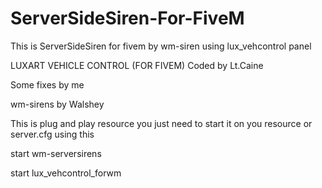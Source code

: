 # ServerSideSiren-For-FiveM
This is ServerSideSiren for fivem by wm-siren using lux_vehcontrol panel

LUXART VEHICLE CONTROL (FOR FIVEM)
Coded by Lt.Caine

Some fixes by me

wm-sirens by Walshey

This is plug and play resource
you just need to start it on you resource or server.cfg
using this

start wm-serversirens

start lux_vehcontrol_forwm

